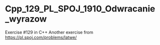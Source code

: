 # Cpp_129_PL_SPOJ_1910_Odwracanie_wyrazow
Exercise #129 in C++
Another exercise from https://pl.spoj.com/problems/latwe/
